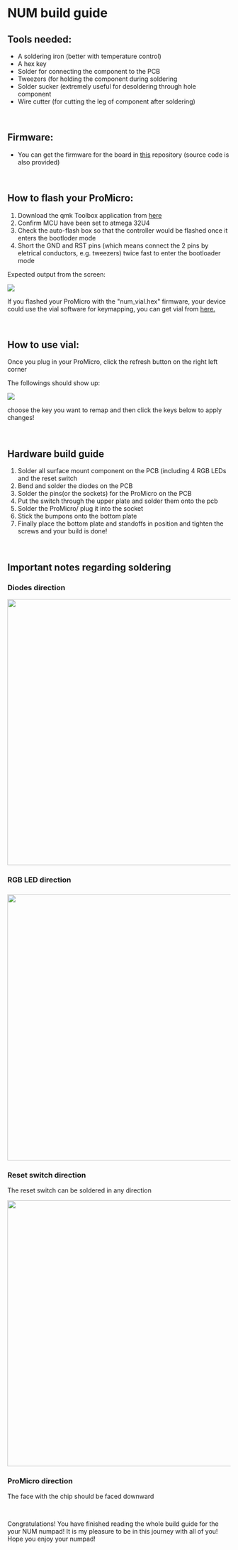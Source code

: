 <h1> NUM build guide </h1>
<h2> Tools needed: </h2>
<ul>
  <li>A soldering iron (better with temperature control)</li>
  <li>A hex key</li>
  <li>Solder for connecting the component to the PCB</li>
  <li>Tweezers (for holding the component during soldering</li>
  <li>Solder sucker (extremely useful for desoldering through hole component</li>
  <li>Wire cutter (for cutting the leg of component after soldering)</li>
</ul>
<br>
<h2> Firmware: </h2>
<ul>
<li>You can get the firmware for the board in <a href="https://github.com/2L1P/NUM">this</a> repository (source code is also provided)</li>
</ul>
<br>
<h2>How to flash your ProMicro:</h2>
<ol>
  <li>Download the qmk Toolbox application from <a href="https://github.com/qmk/qmk_toolbox">here</a></li>
  <li>Confirm MCU have been set to atmega 32U4</li>
  <li>Check the auto-flash box so that the controller would be flashed once it enters the bootloder mode</li>
  <li>Short the GND and RST pins (which means connect the 2 pins by eletrical conductors, e.g. tweezers) twice fast to enter the bootloader mode</li>
</ol>
<p>Expected output from the screen:<p>
<img src="https://user-images.githubusercontent.com/85400245/121808448-23518e80-cc8b-11eb-85b8-9533cbccc7ea.png"></img>
<p>If you flashed your ProMicro with the "num_vial.hex" firmware, your device could use the vial software for keymapping, you can get vial from <a href="https://get.vial.today/download/">here. </a></p>
<br>
<h2>How to use vial:</h2>
<p>Once you plug in your ProMicro, click the refresh button on the right left corner</p>
<p>The followings should show up:</p>
<img src="https://user-images.githubusercontent.com/85400245/121808770-ae7f5400-cc8c-11eb-956b-61c9a939fe1d.png"></img>
<p>choose the key you want to remap and then click the keys below to apply changes!</p>
<br>
<h2>Hardware build guide</h2>
<ol>
  <li>Solder all surface mount component on the PCB (including 4 RGB LEDs and the reset switch</li>
  <li>Bend and solder the diodes on the PCB</li>
  <li>Solder the pins(or the sockets) for the ProMicro on the PCB</li>
  <li>Put the switch through the upper plate and solder them onto the pcb</li>
  <li>Solder the ProMicro/ plug it into the socket</li>
  <li>Stick the bumpons onto the bottom plate</li>
  <li>Finally place the bottom plate and standoffs in position and tighten the screws and your build is done!</li>
</ol>
<br>
<h2>Important notes regarding soldering</h2>
<h3>Diodes direction</h3>
<img src="https://user-images.githubusercontent.com/85400245/121809760-aa553580-cc90-11eb-9110-a874be3b5501.jpg" width="600"></img>
<br>
<h3>RGB LED direction<h3>
<img src="https://user-images.githubusercontent.com/85400245/121810140-361b9180-cc92-11eb-9a19-97192be1b37a.jpg" width="600"></img>
<h3>Reset switch direction</h3>
<p>The reset switch can be soldered in any direction</p>
<img src="https://user-images.githubusercontent.com/85400245/121810244-a5918100-cc92-11eb-9e1b-6a6a36142e31.jpg" width="600"></img>
<br>
<h3>ProMicro direction</h3>
<p>The face with the chip should be faced downward</p>
<br>
<p>Congratulations! You have finished reading the whole build guide for the your NUM numpad! It is my pleasure to be in this journey with all of you! Hope you enjoy your numpad!</p>
